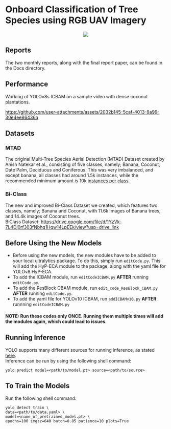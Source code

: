 # Onboard Classification of Tree Species using RGB UAV Imagery

<div align="center">
  <img src="https://github.com/user-attachments/assets/f18e01cb-8711-4e54-85d4-95c4a5ce9578" />
</div>

## Reports 
The two monthly reports, along with the final report paper, can be found in the Docs directory.

## Performance
Working of YOLOv8s ICBAM on a sample video with dense coconut plantations.

https://github.com/user-attachments/assets/2032b145-5caf-4013-8a99-30e4ee86436a

## Datasets
### MTAD
The original Multi-Tree Species Aerial Detection (MTAD) Dataset created by Anish Natekar et al., consisting of five classes, namely; Banana, Coconut, Date Palm, Deciduous and Coniferous. This was very imbalanced, and except banana, all classes had around 1.5k instances, while the recommended minimum amount is 10k <a href="https://docs.ultralytics.com/yolov5/tutorials/tips_for_best_training_results/">instances per class</a>.
### Bi-Class
The new and improved Bi-Class Dataset we created, which features
two classes, namely; Banana and Coconut, with 11.6k images
of Banana trees, and 14.4k images of Coconut trees.  
BiClass Dataset: https://drive.google.com/file/d/1YzVk-7L4Dj0rf303fNbhq1Hqw14LpEEk/view?usp=drive_link 

## Before Using the New Models
- Before using the new models, the new modules have to be added to your local ultralytics package. To do this, simply run `editCode.py`.  This will add the HyP-ECA module to the package, along with the yaml file for YOLOv8 HyP-ECA.  
- To add the ICBAM module, run `editCodeICBAM.py` **AFTER** running `editCode.py`.  
- To add the ResBlock CBAM module, run `edit_code_ResBlock_CBAM.py` **AFTER** running `editCode.py`.  
- To add the yaml file for YOLOv10 ICBAM, run `addICBAMv10.py` **AFTER** runnning `editCodeICBAM.py`  
  
#### NOTE: Run these codes only ONCE. Running them multiple times will add the modules again, which could lead to issues.  

## Running Inference
YOLO supports many different sources for running inference, as stated <a href="https://docs.ultralytics.com/modes/predict/#inference-sources">here</a>.    
Inference can be run by using the following shell command:
```
yolo predict model=<path/to/model.pt> source=<path/to/source>
```
## To Train the Models
Run the following shell command:  
```
yolo detect train \
data=<path/to/data.yaml> \
model=<name_of_pretrained_model.pt> \
epochs=100 imgsz=640 batch=0.85 patience=10 plots=True
```

